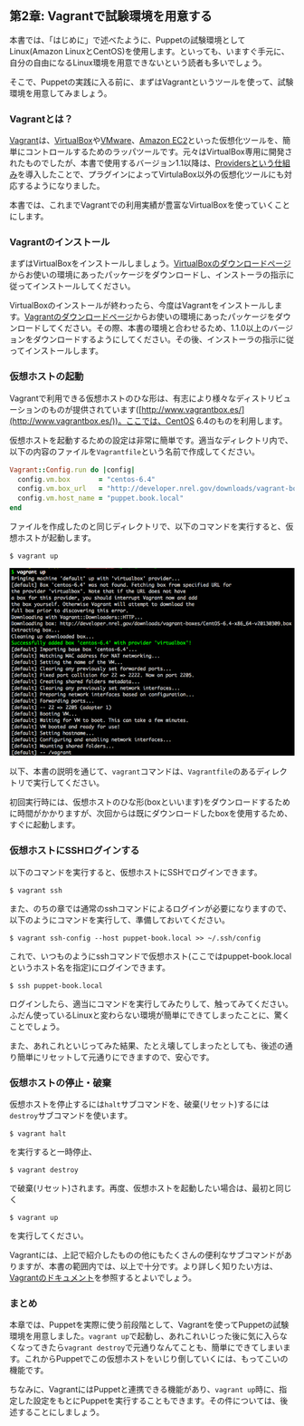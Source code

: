 ## 第2章: Vagrantで試験環境を用意する

本書では、「はじめに」で述べたように、Puppetの試験環境としてLinux(Amazon LinuxとCentOS)を使用します。といっても、いますぐ手元に、自分の自由になるLinux環境を用意できないという読者も多いでしょう。

そこで、Puppetの実践に入る前に、まずはVagrantというツールを使って、試験環境を用意してみましょう。

### Vagrantとは？

[Vagrant](http://www.vagrantup.com/)は、[VirtualBox](https://www.virtualbox.org/)や[VMware](http://www.vmware.com/)、[Amazon EC2](http://aws.amazon.com/ec2/)といった仮想化ツールを、簡単にコントロールするためのラッパツールです。元々はVirtualBox専用に開発されたものでしたが、本書で使用するバージョン1.1以降は、[Providersという仕組み](http://docs.vagrantup.com/v2/providers/)を導入したことで、プラグインによってVirtulaBox以外の仮想化ツールにも対応するようになりました。

本書では、これまでVagrantでの利用実績が豊富なVirtualBoxを使っていくことにします。

### Vagrantのインストール

まずはVirtualBoxをインストールしましょう。[VirtualBoxのダウンロードページ](https://www.virtualbox.org/wiki/Downloads)からお使いの環境にあったパッケージをダウンロードし、インストーラの指示に従ってインストールしてください。

VirtualBoxのインストールが終わったら、今度はVagrantをインストールします。[Vagrantのダウンロードページ](http://downloads.vagrantup.com/)からお使いの環境にあったパッケージをダウンロードしてください。その際、本書の環境と合わせるため、1.1.0以上のバージョンをダウンロードするようにしてください。その後、インストーラの指示に従ってインストールします。

### 仮想ホストの起動

Vagrantで利用できる仮想ホストのひな形は、有志により様々なディストリビューションのものが提供されています([http://www.vagrantbox.es/](http://www.vagrantbox.es/))。ここでは、CentOS 6.4のものを利用します。

仮想ホストを起動するための設定は非常に簡単です。適当なディレクトリ内で、以下の内容のファイルを`Vagrantfile`という名前で作成してください。

```ruby
Vagrant::Config.run do |config|
  config.vm.box       = "centos-6.4"
  config.vm.box_url   = "http://developer.nrel.gov/downloads/vagrant-boxes/CentOS-6.4-x86_64-v20130309.box"
  config.vm.host_name = "puppet.book.local"
end
```

ファイルを作成したのと同じディレクトリで、以下のコマンドを実行すると、仮想ホストが起動します。

```
$ vagrant up
```

![図1 仮想ホストの初回起動時の画面](../images/02-vagrant-up.png)

以下、本書の説明を通じて、`vagrant`コマンドは、`Vagrantfile`のあるディレクトリで実行してください。

初回実行時には、仮想ホストのひな形(boxといいます)をダウンロードするために時間がかかりますが、次回からは既にダウンロードしたboxを使用するため、すぐに起動します。

### 仮想ホストにSSHログインする

以下のコマンドを実行すると、仮想ホストにSSHでログインできます。

```
$ vagrant ssh
```

また、のちの章では通常のsshコマンドによるログインが必要になりますので、以下のようにコマンドを実行して、準備しておいてください。

```
$ vagrant ssh-config --host puppet-book.local >> ~/.ssh/config
```

これで、いつものようにsshコマンドで仮想ホスト(ここではpuppet-book.localというホスト名を指定)にログインできます。

```
$ ssh puppet-book.local
```

ログインしたら、適当にコマンドを実行してみたりして、触ってみてください。ふだん使っているLinuxと変わらない環境が簡単にできてしまったことに、驚くことでしょう。

また、あれこれといじってみた結果、たとえ壊してしまったとしても、後述の通り簡単にリセットして元通りにできますので、安心です。

### 仮想ホストの停止・破棄

仮想ホストを停止するには`halt`サブコマンドを、破棄(リセット)するには`destroy`サブコマンドを使います。

```
$ vagrant halt
```

を実行すると一時停止、

```
$ vagrant destroy
```

で破棄(リセット)されます。再度、仮想ホストを起動したい場合は、最初と同じく

```
$ vagrant up
```

を実行してください。

Vagrantには、上記で紹介したものの他にもたくさんの便利なサブコマンドがありますが、本書の範囲内では、以上で十分です。より詳しく知りたい方は、[Vagrantのドキュメント](http://docs.vagrantup.com/v2/cli/)を参照するとよいでしょう。

### まとめ

本章では、Puppetを実際に使う前段階として、Vagrantを使ってPuppetの試験環境を用意しました。`vagrant up`で起動し、あれこれいじった後に気に入らなくなってきたら`vagrant destroy`で元通りなんてことも、簡単にできてしまいます。これからPuppetでこの仮想ホストをいじり倒していくには、もってこいの機能です。

ちなみに、VagrantにはPuppetと連携できる機能があり、`vagrant up`時に、指定した設定をもとにPuppetを実行することもできます。その件については、後述することにしましょう。
